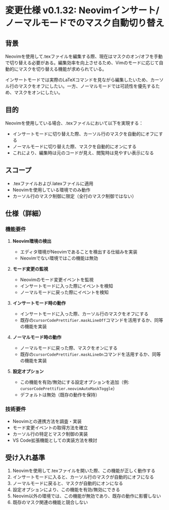 # 変更仕様 v0.1.32: Neovimインサート/ノーマルモードでのマスク自動切り替え

## 背景
Neovimを使用して.texファイルを編集する際、現在はマスクのオン/オフを手動で切り替える必要がある。編集効率を向上させるため、Vimのモードに応じて自動的にマスクを切り替える機能が求められている。

インサートモードでは実際のLaTeXコマンドを見ながら編集したいため、カーソル行のマスクをオフにしたい。一方、ノーマルモードでは可読性を優先するため、マスクをオンにしたい。

## 目的
Neovimを使用している場合、.texファイルにおいて以下を実現する：
- インサートモードに切り替えた際、カーソル行のマスクを自動的にオフにする
- ノーマルモードに切り替えた際、マスクを自動的にオンにする
- これにより、編集時は元のコードが見え、閲覧時は見やすい表示になる

## スコープ
- .texファイルおよび.latexファイルに適用
- Neovimを使用している環境でのみ動作
- カーソル行のマスク制御に限定（全行のマスク制御ではない）

## 仕様（詳細）

### 機能要件
1. **Neovim環境の検出**
   - エディタ環境がNeovimであることを検出する仕組みを実装
   - Neovimでない環境ではこの機能は無効

2. **モード変更の監視**
   - Neovimのモード変更イベントを監視
   - インサートモードに入った際にイベントを検知
   - ノーマルモードに戻った際にイベントを検知

3. **インサートモード時の動作**
   - インサートモードに入った際、カーソル行のマスクをオフにする
   - 既存の`cursorCodePrettifier.maskLineOff`コマンドを活用するか、同等の機能を実装

4. **ノーマルモード時の動作**
   - ノーマルモードに戻った際、マスクをオンにする
   - 既存の`cursorCodePrettifier.maskLineOn`コマンドを活用するか、同等の機能を実装

5. **設定オプション**
   - この機能を有効/無効にする設定オプションを追加（例: `cursorCodePrettifier.neovimAutoMaskToggle`）
   - デフォルトは無効（既存の動作を保持）

### 技術要件
- Neovimとの連携方法を調査・実装
- モード変更イベントの取得方法を確立
- カーソル行の特定とマスク制御の実装
- VS Code拡張機能としての実装方法を検討

## 受け入れ基準
1. Neovimを使用して.texファイルを開いた際、この機能が正しく動作する
2. インサートモードに入ると、カーソル行のマスクが自動的にオフになる
3. ノーマルモードに戻ると、マスクが自動的にオンになる
4. 設定オプションにより、この機能を有効/無効にできる
5. Neovim以外の環境では、この機能が無効であり、既存の動作に影響しない
6. 既存のマスク関連の機能と競合しない
